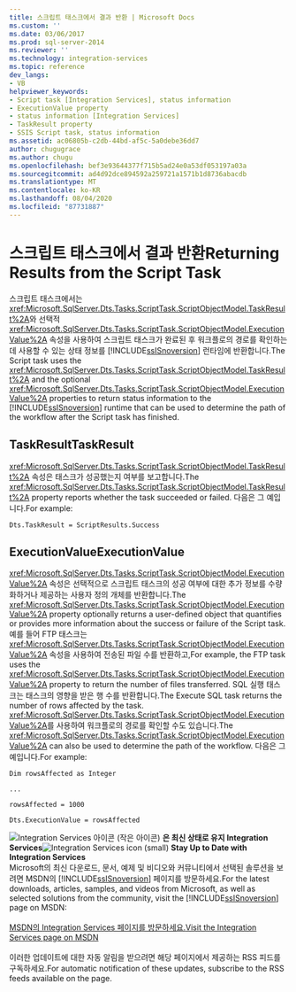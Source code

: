 ```yaml
---
title: 스크립트 태스크에서 결과 반환 | Microsoft Docs
ms.custom: ''
ms.date: 03/06/2017
ms.prod: sql-server-2014
ms.reviewer: ''
ms.technology: integration-services
ms.topic: reference
dev_langs:
- VB
helpviewer_keywords:
- Script task [Integration Services], status information
- ExecutionValue property
- status information [Integration Services]
- TaskResult property
- SSIS Script task, status information
ms.assetid: ac06805b-c2db-44bd-af5c-5a0debe36dd7
author: chugugrace
ms.author: chugu
ms.openlocfilehash: bef3e93644377f715b5ad24e0a53df053197a03a
ms.sourcegitcommit: ad4d92dce894592a259721a1571b1d8736abacdb
ms.translationtype: MT
ms.contentlocale: ko-KR
ms.lasthandoff: 08/04/2020
ms.locfileid: "87731887"
---
```

# <a name="returning-results-from-the-script-task"></a><span data-ttu-id="a7df6-102">스크립트 태스크에서 결과 반환</span><span class="sxs-lookup"><span data-stu-id="a7df6-102">Returning Results from the Script Task</span></span>
  <span data-ttu-id="a7df6-103">스크립트 태스크에서는 <xref:Microsoft.SqlServer.Dts.Tasks.ScriptTask.ScriptObjectModel.TaskResult%2A>와 선택적 <xref:Microsoft.SqlServer.Dts.Tasks.ScriptTask.ScriptObjectModel.ExecutionValue%2A> 속성을 사용하여 스크립트 태스크가 완료된 후 워크플로의 경로를 확인하는 데 사용할 수 있는 상태 정보를 [!INCLUDE[ssISnoversion](../../../includes/ssisnoversion-md.md)] 런타임에 반환합니다.</span><span class="sxs-lookup"><span data-stu-id="a7df6-103">The Script task uses the <xref:Microsoft.SqlServer.Dts.Tasks.ScriptTask.ScriptObjectModel.TaskResult%2A> and the optional <xref:Microsoft.SqlServer.Dts.Tasks.ScriptTask.ScriptObjectModel.ExecutionValue%2A> properties to return status information to the [!INCLUDE[ssISnoversion](../../../includes/ssisnoversion-md.md)] runtime that can be used to determine the path of the workflow after the Script task has finished.</span></span>  
  
## <a name="taskresult"></a><span data-ttu-id="a7df6-104">TaskResult</span><span class="sxs-lookup"><span data-stu-id="a7df6-104">TaskResult</span></span>  
 <span data-ttu-id="a7df6-105"><xref:Microsoft.SqlServer.Dts.Tasks.ScriptTask.ScriptObjectModel.TaskResult%2A> 속성은 태스크가 성공했는지 여부를 보고합니다.</span><span class="sxs-lookup"><span data-stu-id="a7df6-105">The <xref:Microsoft.SqlServer.Dts.Tasks.ScriptTask.ScriptObjectModel.TaskResult%2A> property reports whether the task succeeded or failed.</span></span> <span data-ttu-id="a7df6-106">다음은 그 예입니다.</span><span class="sxs-lookup"><span data-stu-id="a7df6-106">For example:</span></span>  
  
 `Dts.TaskResult = ScriptResults.Success`  
  
## <a name="executionvalue"></a><span data-ttu-id="a7df6-107">ExecutionValue</span><span class="sxs-lookup"><span data-stu-id="a7df6-107">ExecutionValue</span></span>  
 <span data-ttu-id="a7df6-108"><xref:Microsoft.SqlServer.Dts.Tasks.ScriptTask.ScriptObjectModel.ExecutionValue%2A> 속성은 선택적으로 스크립트 태스크의 성공 여부에 대한 추가 정보를 수량화하거나 제공하는 사용자 정의 개체를 반환합니다.</span><span class="sxs-lookup"><span data-stu-id="a7df6-108">The <xref:Microsoft.SqlServer.Dts.Tasks.ScriptTask.ScriptObjectModel.ExecutionValue%2A> property optionally returns a user-defined object that quantifies or provides more information about the success or failure of the Script task.</span></span> <span data-ttu-id="a7df6-109">예를 들어 FTP 태스크는 <xref:Microsoft.SqlServer.Dts.Tasks.ScriptTask.ScriptObjectModel.ExecutionValue%2A> 속성을 사용하여 전송된 파일 수를 반환하고,</span><span class="sxs-lookup"><span data-stu-id="a7df6-109">For example, the FTP task uses the <xref:Microsoft.SqlServer.Dts.Tasks.ScriptTask.ScriptObjectModel.ExecutionValue%2A> property to return the number of files transferred.</span></span> <span data-ttu-id="a7df6-110">SQL 실행 태스크는 태스크의 영향을 받은 행 수를 반환합니다.</span><span class="sxs-lookup"><span data-stu-id="a7df6-110">The Execute SQL task returns the number of rows affected by the task.</span></span> <span data-ttu-id="a7df6-111"><xref:Microsoft.SqlServer.Dts.Tasks.ScriptTask.ScriptObjectModel.ExecutionValue%2A>를 사용하여 워크플로의 경로를 확인할 수도 있습니다.</span><span class="sxs-lookup"><span data-stu-id="a7df6-111">The <xref:Microsoft.SqlServer.Dts.Tasks.ScriptTask.ScriptObjectModel.ExecutionValue%2A> can also be used to determine the path of the workflow.</span></span> <span data-ttu-id="a7df6-112">다음은 그 예입니다.</span><span class="sxs-lookup"><span data-stu-id="a7df6-112">For example:</span></span>  
  
 `Dim rowsAffected as Integer`  
  
 `...`  
  
 `rowsAffected = 1000`  
  
 `Dts.ExecutionValue = rowsAffected`  
  
<span data-ttu-id="a7df6-113">![Integration Services 아이콘 (작은 아이콘)](../../media/dts-16.gif "Integration Services 아이콘(작은 아이콘)")  **은 최신 상태로 유지 Integration Services**</span><span class="sxs-lookup"><span data-stu-id="a7df6-113">![Integration Services icon (small)](../../media/dts-16.gif "Integration Services icon (small)")  **Stay Up to Date with Integration Services**</span></span><br /> <span data-ttu-id="a7df6-114">Microsoft의 최신 다운로드, 문서, 예제 및 비디오와 커뮤니티에서 선택된 솔루션을 보려면 MSDN의 [!INCLUDE[ssISnoversion](../../../includes/ssisnoversion-md.md)] 페이지를 방문하세요.</span><span class="sxs-lookup"><span data-stu-id="a7df6-114">For the latest downloads, articles, samples, and videos from Microsoft, as well as selected solutions from the community, visit the [!INCLUDE[ssISnoversion](../../../includes/ssisnoversion-md.md)] page on MSDN:</span></span><br /><br /> [<span data-ttu-id="a7df6-115">MSDN의 Integration Services 페이지를 방문하세요.</span><span class="sxs-lookup"><span data-stu-id="a7df6-115">Visit the Integration Services page on MSDN</span></span>](https://go.microsoft.com/fwlink/?LinkId=136655)<br /><br /> <span data-ttu-id="a7df6-116">이러한 업데이트에 대한 자동 알림을 받으려면 해당 페이지에서 제공하는 RSS 피드를 구독하세요.</span><span class="sxs-lookup"><span data-stu-id="a7df6-116">For automatic notification of these updates, subscribe to the RSS feeds available on the page.</span></span>  
  
  
